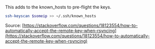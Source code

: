 This adds to the known_hosts to pre-flight the keys.

```bash
ssh-keyscan $someip >> ~/.ssh/known_hosts
```

Source: [https://stackoverflow.com/questions/18123554/how-to-automatically-accept-the-remote-key-when-rsyncing](https://stackoverflow.com/questions/18123554/how-to-automatically-accept-the-remote-key-when-rsyncing)
